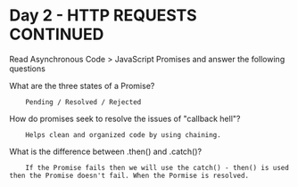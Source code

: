# Day 2 - HTTP REQUESTS CONTINUED
Read Asynchronous Code > JavaScript Promises and answer the following questions





What are the three states of a Promise?

        Pending / Resolved / Rejected

How do promises seek to resolve the issues of "callback hell"?

        Helps clean and organized code by using chaining.

What is the difference between .then() and .catch()?

        If the Promise fails then we will use the catch() - then() is used then the Promise doesn't fail. When the Pormise is resolved.